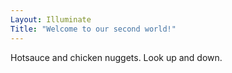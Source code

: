 ```yaml
---
Layout: Illuminate
Title: "Welcome to our second world!"
---
```

Hotsauce and chicken nuggets.
Look up and down.
